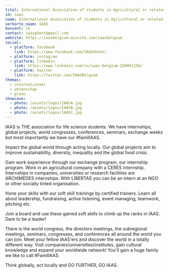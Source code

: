 ```yaml
---
titel: International Association of students in Agricultural or related Sciences
id: iaas
naam: International Association of students in Agricultural or related Sciences
verkorte_naam: IAAS
konvent: ik
contact: iaasghent@gmail.com
website: https://iaasbelgium.wixsite.com/iaasbelgium
social:
  - platform: facebook
    link: https://www.facebook.com/IAASGhent/
  - platform: instagram
  - platform: linkedin
    link: https://www.linkedin.com/in/iaas-belgium-2b086115b/
  - platform: twitter
    link: https://twitter.com/IAASBelgium
themas:
  - internationaal
  - wetenschap
  - groen
showcase:
  - photo: /assets/logos/IAASA.jpg
  - photo: /assets/logos/IAASB.jpg
  - photo: /assets/logos/IAASC.jpg
---
```


IAAS is THE association for life science students. We have internships, global projects, world congresses, conferences, seminars, exchange weeks but most importantly we have our #familIAAS.

Impact the global world through acting locally. Our global projects aim to improve sustainability, diversity, inequality and the global food crisis.

Gain work experience through our exchange program, our internship program. Work in an agricultural company with a CERES internship. Internships in companies, universities or research facilities are ARCHIMEDES internships. With LIBERTAS you can be an intern at an NGO or other socially tinted organisation.

Hone your skills with our soft skill trainings by certified trainers. Learn all about leadership, fundraising, active listening, event managing, teamwork, pitching etc.

Join a board and use these gained soft skills to climb up the ranks in IAAS. Dare to be a leader!

There is the world congress, the directors meetings, the subregional meetings, seminars, congresses, and conferences all around the world you can join. Meet your fellow IAAS'ers and discover the world in a totally different way. Visit companies/universities/institutes, gain cultural knowledge and expand your worldwide network! You'll gain a huge family we like to call #FamilIAAS.

Think globally, act locally and GO FURTHER, GO IAAS.
